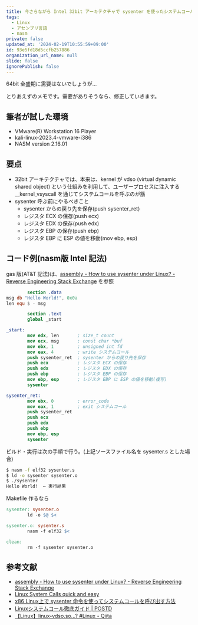 ```yaml
---
title: 今さらながら Intel 32bit アーキテクチャで sysenter を使ったシステムコール(Linux)
tags:
  - Linux
  - アセンブリ言語
  - nasm
private: false
updated_at: '2024-02-19T10:55:59+09:00'
id: 93e5fd18d5ccfb257886
organization_url_name: null
slide: false
ignorePublish: false
---
```

64bit 全盛期に需要はないでしょうが…

とりあえずのメモです。需要がありそうなら、修正していきます。

## 筆者が試した環境

- VMware(R) Workstation 16 Player
- kali-linux-2023.4-vmware-i386
- NASM version 2.16.01

## 要点

- 32bit アーキテクチャでは、本来は、kernel が vdso (virtual dynamic shared object) という仕組みを利用して、ユーザープロセスに注入する __kernel_vsyscall を通じてシステムコールを呼ぶのが筋
- sysenter 呼ぶ前にやるべきこと
    - sysenter からの戻り先を保存(push sysenter_ret)
    - レジスタ ECX の保存(push ecx)
    - レジスタ EDX の保存(push edx)
    - レジスタ EBP の保存(push ebp)
    - レジスタ EBP に ESP の値を移動(mov ebp, esp)
    
## コード例(nasm版 Intel 記法)

gas 版(AT&T 記法)は、[assembly - How to use sysenter under Linux? - Reverse Engineering Stack Exchange](https://reverseengineering.stackexchange.com/questions/2869/how-to-use-sysenter-under-linux) を参照

```nasm
        section .data
msg db "Hello World!", 0x0a
len equ $ - msg

        section .text
        global _start

_start:
        mov edx, len       ; size_t count
        mov ecx, msg       ; const char *buf
        mov ebx, 1         ; unsigned int fd
        mov eax, 4         ; write システムコール
        push sysenter_ret  ; sysenter からの戻り先を保存
        push ecx           ; レジスタ ECX の保存
        push edx           ; レジスタ EDX の保存
        push ebp           ; レジスタ EBP の保存
        mov ebp, esp       ; レジスタ EBP に ESP の値を移動(複写)
        sysenter

sysenter_ret:
        mov ebx, 0         ; error_code
        mov eax, 1         ; exit システムコール
        push sysenter_ret
        push ecx
        push edx
        push ebp
        mov ebp, esp
        sysenter
```

ビルド・実行は次の手順で行う。(上記ソースファイル名を sysenter.s とした場合)

```sh
$ nasm -f elf32 sysenter.s
$ ld -o sysenter sysenter.o
$ ./sysenter
Hello World!  ← 実行結果

```

Makefile 作るなら

```makefile
sysenter: sysenter.o
        ld -o $@ $<

sysenter.o: sysenter.s
        nasm -f elf32 $<

clean:
        rm -f sysenter sysenter.o
```

## 参考文献

- [assembly - How to use sysenter under Linux? - Reverse Engineering Stack Exchange](https://reverseengineering.stackexchange.com/questions/2869/how-to-use-sysenter-under-linux)
- [Linux System Calls quick and easy](https://syscall.sh/)
- [x86 Linux上で sysenter 命令を使ってシステムコールを呼び出す方法](https://zenn.dev/yuryu/articles/6ad063f5e2176d)
- [Linuxシステムコール徹底ガイド | POSTD](https://postd.cc/the-definitive-guide-to-linux-system-calls/)
- [【Linux】linux-vdso.so...? #Linux - Qiita](https://qiita.com/syoshika_/items/435a2183265b23bc73fa)
